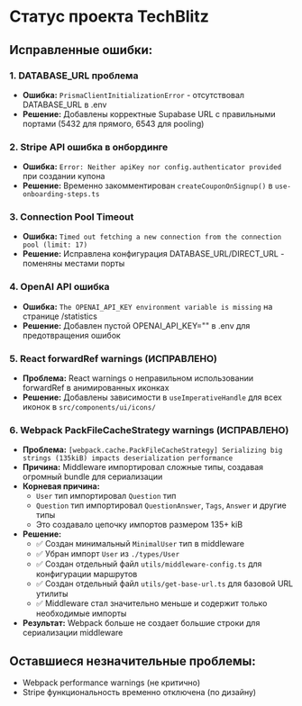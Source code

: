 # Статус проекта TechBlitz

## Исправленные ошибки:

### 1. **DATABASE_URL проблема**
- **Ошибка:** `PrismaClientInitializationError` - отсутствовал DATABASE_URL в .env
- **Решение:** Добавлены корректные Supabase URL с правильными портами (5432 для прямого, 6543 для pooling)

### 2. **Stripe API ошибка в онбординге**
- **Ошибка:** `Error: Neither apiKey nor config.authenticator provided` при создании купона
- **Решение:** Временно закомментирован `createCouponOnSignup()` в `use-onboarding-steps.ts`

### 3. **Connection Pool Timeout**
- **Ошибка:** `Timed out fetching a new connection from the connection pool (limit: 17)`
- **Решение:** Исправлена конфигурация DATABASE_URL/DIRECT_URL - поменяны местами порты

### 4. **OpenAI API ошибка**
- **Ошибка:** `The OPENAI_API_KEY environment variable is missing` на странице /statistics
- **Решение:** Добавлен пустой OPENAI_API_KEY="" в .env для предотвращения ошибок

### 5. **React forwardRef warnings (ИСПРАВЛЕНО)**
- **Проблема:** React warnings о неправильном использовании forwardRef в анимированных иконках
- **Решение:** Добавлены зависимости в `useImperativeHandle` для всех иконок в `src/components/ui/icons/`

### 6. **Webpack PackFileCacheStrategy warnings (ИСПРАВЛЕНО)**
- **Проблема:** `[webpack.cache.PackFileCacheStrategy] Serializing big strings (135kiB) impacts deserialization performance`
- **Причина:** Middleware импортировал сложные типы, создавая огромный bundle для сериализации
- **Корневая причина:** 
  - `User` тип импортировал `Question` тип
  - `Question` тип импортировал `QuestionAnswer`, `Tags`, `Answer` и другие типы
  - Это создавало цепочку импортов размером 135+ kiB
- **Решение:** 
  - ✅ Создан минимальный `MinimalUser` тип в middleware
  - ✅ Убран импорт `User` из `./types/User`
  - ✅ Создан отдельный файл `utils/middleware-config.ts` для конфигурации маршрутов
  - ✅ Создан отдельный файл `utils/get-base-url.ts` для базовой URL утилиты
  - ✅ Middleware стал значительно меньше и содержит только необходимые импорты
- **Результат:** Webpack больше не создает большие строки для сериализации middleware

## Оставшиеся незначительные проблемы:
- Webpack performance warnings (не критично)
- Stripe функциональность временно отключена (по дизайну)

